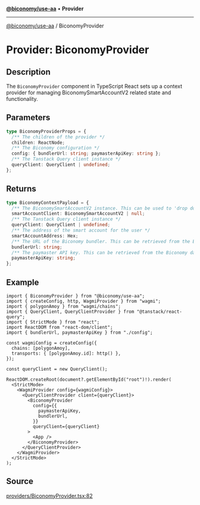 [**@biconomy/use-aa**](./index.md) • **Provider**

---

[@biconomy/use-aa](./index.md) / BiconomyProvider

# Provider: BiconomyProvider

## Description

The `BiconomyProvider` component in TypeScript React sets up a context provider for managing BiconomySmartAccountV2 related state and functionality.

## Parameters

```ts
type BiconomyProviderProps = {
  /** The children of the provider */
  children: ReactNode;
  /** The Biconomy configuration */
  config: { bundlerUrl: string; paymasterApiKey: string };
  /** The Tanstack Query client instance */
  queryClient: QueryClient | undefined;
};
```

## Returns

```ts
type BiconomyContextPayload = {
  /** The BiconomySmartAccountV2 instance. This can be used to 'drop down' to the core SDK */
  smartAccountClient: BiconomySmartAccountV2 | null;
  /** The Tanstack Query client instance */
  queryClient: QueryClient | undefined;
  /** The address of the smart account for the user */
  smartAccountAddress: Hex;
  /** The URL of the Biconomy bundler. This can be retrieved from the Biconomy dashboard: https://dashboard.biconomy.io */
  bundlerUrl: string;
  /** The paymaster API key. This can be retrieved from the Biconomy dashboard: https://dashboard.biconomy.io */
  paymasterApiKey: string;
};
```

## Example

```tsx
import { BiconomyProvider } from "@biconomy/use-aa";
import { createConfig, http, WagmiProvider } from "wagmi";
import { polygonAmoy } from "wagmi/chains";
import { QueryClient, QueryClientProvider } from "@tanstack/react-query";
import { StrictMode } from "react";
import ReactDOM from "react-dom/client";
import { bundlerUrl, paymasterApiKey } from "./config";

const wagmiConfig = createConfig({
  chains: [polygonAmoy],
  transports: { [polygonAmoy.id]: http() },
});

const queryClient = new QueryClient();

ReactDOM.createRoot(document?.getElementById("root")!).render(
  <StrictMode>
    <WagmiProvider config={wagmiConfig}>
      <QueryClientProvider client={queryClient}>
        <BiconomyProvider
          config={{
            paymasterApiKey,
            bundlerUrl,
          }}
          queryClient={queryClient}
        >
          <App />
        </BiconomyProvider>
      </QueryClientProvider>
    </WagmiProvider>
  </StrictMode>
);
```

## Source

[providers/BiconomyProvider.tsx:82](https://github.com/bcnmy/useAA/blob/main/src/providers/BiconomyProvider.tsx#L82)
